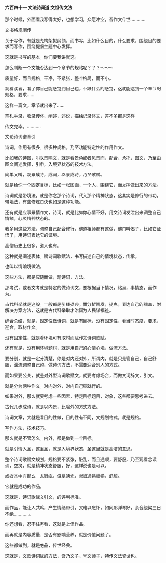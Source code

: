 #### 六百四十一 文法诗词道 文祖传文法

那个时候，外面看我写得太好，也想学习，众愿冲空，吾作文传世…………


文书格规阐传

关于写作，有就是先构架拟纲领，而书写，比如什么目的，什么要求，围绕目的要求而写作，围绕提纲主题中心发挥。


这就是书写的基本，你们要我讲就这。

怎么判断一个文能否达到一个章节的规格呢？？？～～～

质量好，而且规格，干净，不紧张，整个格局，而不小。

观看读者，看了你自己能感觉到自己也，不缺什么的感觉，这就能达到一个章节的规格，要求……

这样一篇文，章节就出来了……

笔札手录，收录传体，阐述，述说，描绘记录体文，差不多都是这样

传文完毕。…………


文论诗词谱章引

诗词，作用有很多，很多种规格，乃至功能特定性的作用作文。

比如我的诗图，叫以景喻文，就是看景色或者风景而，配合，承托，图文，乃至由图文阐述发挥，引申，入境界状态的技术方法。

简单又叫，观景成诗，成词，以景成诗，乃至歌赋。

就是给你一个固定目标，比如一张图画，一个人，围绕它，而发挥做出来的方法。

诗词就是带境法，就是你念那个诗词，代入那个精神状态，这其实是修行的带功，带境法，有些修炼口诀也如是这种功能。

还有就是应事景情作文，诗词，就是比如你心情不好，用文诗词发泄出来调整自己情绪，心灵精神状态的。

我多用这些方法，调整自己配合修行，佛道祖师都有这做，佛门叫偈子，比如它证悟了，用诗词表达它的证境。

高僧历史上很多，道人也有。

这种就是阐述表体，赋诗词歌赋法，书写描述自己的情境状态，传承。

也叫以情喻境做法。

这些方法，都是应随而做，题诗词，方法。

那考试，或者文考就是特定的做诗词文，要根据当下情况，格局，事情态，而作为。

古代科举就是这般，一般都是引经据典，而分析阐发，提点，表达自己的观点，附解决方案方法，这就是古代科举取才治国为人民谋福祉。


综合总结，就是，固定性做诗词，就是有目标，没有固定性，看当时态度，要求，迎合，取材作文。

没有固定性，就是看环境可有取材而赋作文诗词歌赋。

还有就是，没有用环境题材，就是用自己的心情心境，做流方法。

要分别，就是一定分清楚，你是对内还对外，所谓内，就是只是管自己，自己舒服，泄流调整自己的，做诗词方法，不需要迎合别人的方式。

而如果要公关，就是对外型诗词歌赋文，就要考虑场合，而做文词辞文，引文。

就是分为两种作文，对内对外，对内自己爽就行的。

如果对外，那么就要考虑一些因素，特定目标题目，对象，这些都要思考进去。

古代几步成诗，就是以内景，比喻外的方式方法。

诗词文章，大就是看目的性做，目的性有不同，文规划格式，就是规格。

写作方法，技术技巧。

那么就是不管怎么，内外，都是做到一个目标。

就是引情入圣，这里圣，就是入境界状态，圣这里就是高洁的意思。


整个诗词歌赋文规划，规格要不紧张，脏乱，而且通顺，要舒服，乃至观看念读诵，空灵，就是精神状态舒服，好，这样说也是可以。

或者其中有那么一点瑕疵，但是读完，就很通畅顺畅，舒服。


它就是成功的作品。

这就是，诗词歌赋文引文，的评判标准。

而作品，能让人共鸣，产生情绪带引，又难以忘怀，如同那弹琴好，余音绕梁三日不绝…………。

你还想看，忍不住再看，这就是上佳作品。

而再就是内容质量，是否有影响营养，就是价值问题了。

这些都做到，就是绝品，传世经典。

这就是，文歌诗词赋的方法，吾乃文子，号文师子，特传文法留世也。